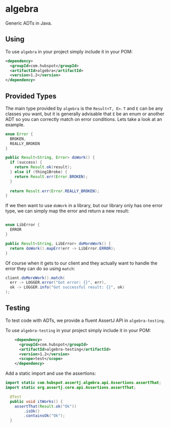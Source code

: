 # algebra
Generic ADTs in Java.

## Using

To use `algebra` in your project simply include it in your POM:

```xml
<dependency>
  <groupId>com.hubspot</groupId>
  <artifactId>algebra</artifactId>
  <version>1.2</version>
</dependency>
```

## Provided Types

The main type provided by `algebra` is the `Result<T, E>`. `T` and `E` can be any classes you want, but it is generally advisable that `E` be an enum or another ADT so you can correctly match on error conditions. Lets take a look at an example.

```java
enum Error {
  BROKEN,
  REALLY_BROKEN
}

public Result<String, Error> doWork() {
  if (success) {
    return Result.ok(result);
  } else if (thing1Broke) {
    return Result.err(Error.BROKEN);
  }
  
  return Result.err(Error.REALLY_BROKEN);
}
```

If we then want to use `doWork` in a library, but our library only has one error type, we can simply map the error and return a new result:

```java

enum LibError {
  ERROR
}

public Result<String, LibError> doMoreWork() {
  return doWork().mapErr(err -> LibError.ERROR);
}
```

Of course when it gets to our client and they actually want to handle the error they can do so using `match`:

```java
client.doMoreWork().match(
  err -> LOGGER.error("Got error: {}", err),
  ok -> LOGGER.info("Got successful result: {}", ok)
);
```

## Testing

To test code with ADTs, we provide a fluent AssertJ API in `algebra-testing`.

To use `algebra-testing` in your project simply include it in your POM:

```xml
    <dependency>
      <groupId>com.hubspot</groupId>
      <artifactId>algebra-testing</artifactId>
      <version>1.2</version>
      <scope>test</scope>
    </dependency>
```

Add a static import and use the assertions:

```java
import static com.hubspot.assertj.algebra.api.Assertions.assertThat;
import static org.assertj.core.api.Assertions.assertThat;
```

```java
  @Test
  public void itWorks() {
    assertThat(Result.ok("Ok"))
        .isOk()
        .containsOk("Ok");
  }
```

